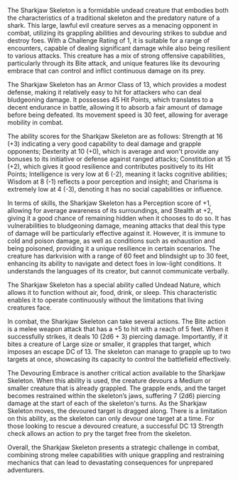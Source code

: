 The Sharkjaw Skeleton is a formidable undead creature that embodies both the characteristics of a traditional skeleton and the predatory nature of a shark. This large, lawful evil creature serves as a menacing opponent in combat, utilizing its grappling abilities and devouring strikes to subdue and destroy foes. With a Challenge Rating of 1, it is suitable for a range of encounters, capable of dealing significant damage while also being resilient to various attacks. This creature has a mix of strong offensive capabilities, particularly through its Bite attack, and unique features like its devouring embrace that can control and inflict continuous damage on its prey.

The Sharkjaw Skeleton has an Armor Class of 13, which provides a modest defense, making it relatively easy to hit for attackers who can deal bludgeoning damage. It possesses 45 Hit Points, which translates to a decent endurance in battle, allowing it to absorb a fair amount of damage before being defeated. Its movement speed is 30 feet, allowing for average mobility in combat. 

The ability scores for the Sharkjaw Skeleton are as follows: Strength at 16 (+3) indicating a very good capability to deal damage and grapple opponents; Dexterity at 10 (+0), which is average and won't provide any bonuses to its initiative or defense against ranged attacks; Constitution at 15 (+2), which gives it good resilience and contributes positively to its Hit Points; Intelligence is very low at 6 (-2), meaning it lacks cognitive abilities; Wisdom at 8 (-1) reflects a poor perception and insight; and Charisma is extremely low at 4 (-3), denoting it has no social capabilities or influence. 

In terms of skills, the Sharkjaw Skeleton has a Perception score of +1, allowing for average awareness of its surroundings, and Stealth at +2, giving it a good chance of remaining hidden when it chooses to do so. It has vulnerabilities to bludgeoning damage, meaning attacks that deal this type of damage will be particularly effective against it. However, it is immune to cold and poison damage, as well as conditions such as exhaustion and being poisoned, providing it a unique resilience in certain scenarios. The creature has darkvision with a range of 60 feet and blindsight up to 30 feet, enhancing its ability to navigate and detect foes in low-light conditions. It understands the languages of its creator, but cannot communicate verbally.

The Sharkjaw Skeleton has a special ability called Undead Nature, which allows it to function without air, food, drink, or sleep. This characteristic enables it to operate continuously without the limitations that living creatures face.

In combat, the Sharkjaw Skeleton can take several actions. The Bite action is a melee weapon attack that has a +5 to hit with a reach of 5 feet. When it successfully strikes, it deals 10 (2d6 + 3) piercing damage. Importantly, if it bites a creature of Large size or smaller, it grapples that target, which imposes an escape DC of 13. The skeleton can manage to grapple up to two targets at once, showcasing its capacity to control the battlefield effectively.

The Devouring Embrace is another critical action available to the Sharkjaw Skeleton. When this ability is used, the creature devours a Medium or smaller creature that is already grappled. The grapple ends, and the target becomes restrained within the skeleton’s jaws, suffering 7 (2d6) piercing damage at the start of each of the skeleton's turns. As the Sharkjaw Skeleton moves, the devoured target is dragged along. There is a limitation on this ability, as the skeleton can only devour one target at a time. For those looking to rescue a devoured creature, a successful DC 13 Strength check allows an action to pry the target free from the skeleton.

Overall, the Sharkjaw Skeleton presents a strategic challenge in combat, combining strong melee capabilities with unique grappling and restraining mechanics that can lead to devastating consequences for unprepared adventurers.